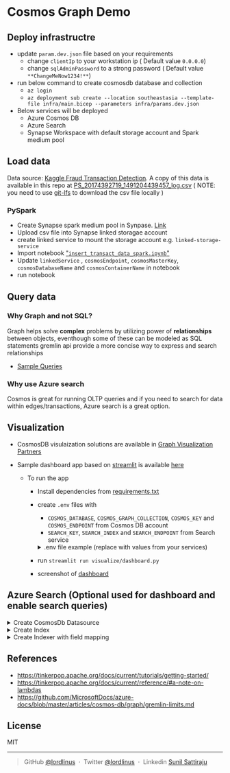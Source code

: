 # Cosmos Graph Demo

## Deploy infrastructre

- update `param.dev.json` file based on your requirements
  - change `clientIp` to your workstation ip ( Default value `0.0.0.0`)
  - change `sqlAdminPassword` to a strong password ( Default value `**ChangeMeNow1234!**`)
- run below command to create cosmosdb database and collection
  - `az login`
  - `az deployment sub create --location southeastasia --template-file infra/main.bicep --parameters infra/params.dev.json`
- Below services will be deployed
  - Azure Cosmos DB
  - Azure Search
  - Synapse Workspace with default storage account and Spark medium pool

## Load data

Data source: [Kaggle Fraud Transaction Detection](https://www.kaggle.com/llabhishekll/fraud-transaction-detection/data). A copy of this data is available in this repo at [PS_20174392719_1491204439457_log.csv](load_data/data/PS_20174392719_1491204439457_log.csv) ( NOTE: you need to use [git-lfs](https://git-lfs.github.com/) to download the csv file locally )

### PySpark

- Create Synapse spark medium pool in Synpase. [Link](https://docs.microsoft.com/en-us/azure/synapse-analytics/quickstart-create-apache-spark-pool-portal)
- Upload csv file into Synapse linked storagae account
- create linked service to mount the storage account e.g. `linked-storage-service`
- Import notebook ["`insert_transact_data_spark.ipynb`"](load_data/insert_transact_data_spark.ipynb)
- Update `linkedService` , `cosmosEndpoint`, `cosmosMasterKey`, `cosmosDatabaseName` and `cosmosContainerName` in notebook
- run notebook

## Query data

### Why Graph and not SQL?

Graph helps solve **complex** problems by utilizing power of **relationships** between objects, eventhough some of these can be modeled as SQL statements gremlin api provide a more concise way to express and search relationships

- [Sample Queries](sample_queries.md)

### Why use Azure search

Cosmos is great for running OLTP queries and if you need to search for data within edges/transactions, Azure search is a great option.

## Visualization

- CosmosDB visulaization solutions are available in [Graph Visualization Partners](https://docs.microsoft.com/en-us/azure/cosmos-db/graph/graph-visualization-partners)
- Sample dashboard app based on [streamlit](https://github.com/streamlit/streamlit) is available [here](visualize/dashboard.py)

  - To run the app

    - Install dependencies from [requirements.txt](./requirements.txt)
    - create `.env` files with

      - `COSMOS_DATABASE`, `COSMOS_GRAPH_COLLECTION`, `COSMOS_KEY` and `COSMOS_ENDPOINT` from Cosmos DB account
      - `SEARCH_KEY`, `SEARCH_INDEX` and `SEARCH_ENDPOINT` from Search service
      <details>
      <summary>.env file example (replace with values from your services)</summary>

      ```bash
      COSMOS_DATABASE=database01
      COSMOS_GRAPH_COLLECTION=graph01
      COSMOS_KEY=xxxxx
      COSMOS_ENDPOINT=xxxxx.gremlin.cosmos.azure.com:443/
      SEARCH_KEY=xxxx
      SEARCH_INDEX=cosmosdb-index
      SEARCH_ENDPOINT=https://xxxxx.search.windows.net
      ```

      </details>

    - run `streamlit run visualize/dashboard.py`
    - screenshot of [dashboard](images/dashboard.jpg)

## Azure Search (Optional used for dashboard and enable search queries)

<details>
<summary>Create CosmosDb Datasource</summary>

Endpoint: `{{baseUrl}}/datasources?api-version={{apiVersion}}`

```json
{
  "name": "transactions",
  "description": "Cosmos DB for transactions",
  "type": "cosmosdb",
  "subtype": "Gremlin",
  "credentials": {
    "connectionString": "AccountEndpoint=..........ApiKind=Gremlin;"
  },
  "container": {
    "name": "graph01",
    "query": "g.E()"
  }
}
```

</details>

<details>
<summary>Create Index</summary>

Endpoint: `{{baseUrl}}/indexes?api-version={{apiVersion}}`

```json
{
  "name": "cosmosdb-index",
  "fields": [
    {
      "name": "type",
      "type": "Edm.String",
      "facetable": false,
      "filterable": true,
      "key": false,
      "retrievable": true,
      "searchable": true,
      "sortable": false,
      "analyzer": "standard.lucene",
      "indexAnalyzer": null,
      "searchAnalyzer": null,
      "synonymMaps": [],
      "fields": []
    },
    {
      "name": "sink",
      "type": "Edm.String",
      "key": false,
      "facetable": false,
      "filterable": true,
      "retrievable": true,
      "searchable": true,
      "sortable": false,
      "analyzer": "standard.lucene",
      "synonymMaps": [],
      "fields": []
    },
    {
      "name": "sinkLabel",
      "type": "Edm.String",
      "key": false,
      "facetable": false,
      "filterable": false,
      "retrievable": true,
      "searchable": false,
      "sortable": false,
      "analyzer": null,
      "synonymMaps": [],
      "fields": []
    },
    {
      "name": "vertexId",
      "type": "Edm.String",
      "key": false,
      "facetable": false,
      "filterable": true,
      "retrievable": true,
      "searchable": true,
      "sortable": false,
      "analyzer": "standard.lucene",
      "synonymMaps": [],
      "fields": []
    },
    {
      "name": "vertexLabel",
      "type": "Edm.String",
      "key": false,
      "facetable": false,
      "filterable": false,
      "retrievable": true,
      "searchable": false,
      "sortable": false,
      "analyzer": null,
      "synonymMaps": [],
      "fields": []
    },
    {
      "name": "amount",
      "type": "Edm.Double",
      "facetable": false,
      "filterable": true,
      "retrievable": true,
      "sortable": true,
      "analyzer": null,
      "indexAnalyzer": null,
      "searchAnalyzer": null,
      "synonymMaps": [],
      "fields": []
    },
    {
      "name": "oldbalanceOrg",
      "type": "Edm.Double",
      "facetable": false,
      "filterable": true,
      "retrievable": true,
      "sortable": true,
      "analyzer": null,
      "indexAnalyzer": null,
      "searchAnalyzer": null,
      "synonymMaps": [],
      "fields": []
    },
    {
      "name": "oldbalanceDest",
      "type": "Edm.Double",
      "facetable": false,
      "filterable": true,
      "retrievable": true,
      "sortable": true,
      "analyzer": null,
      "indexAnalyzer": null,
      "searchAnalyzer": null,
      "synonymMaps": [],
      "fields": []
    },
    {
      "name": "newbalanceDest",
      "type": "Edm.Double",
      "facetable": false,
      "filterable": true,
      "retrievable": true,
      "sortable": true,
      "analyzer": null,
      "indexAnalyzer": null,
      "searchAnalyzer": null,
      "synonymMaps": [],
      "fields": []
    },
    {
      "name": "rid",
      "type": "Edm.String",
      "facetable": false,
      "filterable": false,
      "key": true,
      "retrievable": true,
      "searchable": false,
      "sortable": false,
      "analyzer": null,
      "indexAnalyzer": null,
      "searchAnalyzer": null,
      "synonymMaps": [],
      "fields": []
    }
  ]
}
```

</details>

<details>
<summary>Create Indexer with field mapping</summary>

Endpoint: `{{baseUrl}}/indexers?api-version={{apiVersion}}`

```json
{
  "name": "cosmosdb-indexer",
  "description": "",
  "dataSourceName": "transactions",
  "targetIndexName": "cosmosdb-index",
  "schedule": null,
  "parameters": {
    "maxFailedItems": 0,
    "maxFailedItemsPerBatch": 0,
    "base64EncodeKeys": false,
    "configuration": {}
  },
  "fieldMappings": [
    {
      "sourceFieldName": "_sink",
      "targetFieldName": "sink"
    },
    {
      "sourceFieldName": "_sinkLabel",
      "targetFieldName": "sinkLabel"
    },
    {
      "sourceFieldName": "_vertexId",
      "targetFieldName": "vertexId"
    },
    {
      "sourceFieldName": "_vertexLabel",
      "targetFieldName": "vertexLabel"
    }
  ],
  "outputFieldMappings": []
}
```

</details>

## References

- <https://tinkerpop.apache.org/docs/current/tutorials/getting-started/>
- <https://tinkerpop.apache.org/docs/current/reference/#a-note-on-lambdas>
- <https://github.com/MicrosoftDocs/azure-docs/blob/master/articles/cosmos-db/graph/gremlin-limits.md>

## License

MIT

---

> GitHub [@lordlinus](https://github.com/lordlinus) &nbsp;&middot;&nbsp;
> Twitter [@lordlinus](https://twitter.com/lordlinus) &nbsp;&middot;&nbsp;
> Linkedin [Sunil Sattiraju](https://www.linkedin.com/in/sunilsattiraju/)
